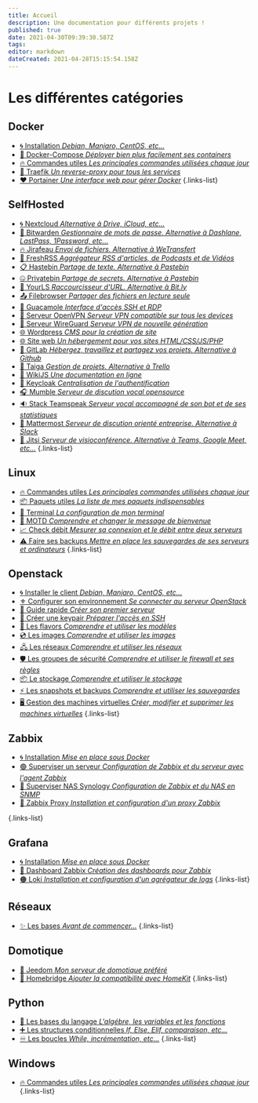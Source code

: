 ```yaml
---
title: Accueil
description: Une documentation pour différents projets !
published: true
date: 2021-04-30T09:39:30.587Z
tags: 
editor: markdown
dateCreated: 2021-04-28T15:15:54.158Z
---
```


# Les différentes catégories
## Docker
- [:cyclone: Installation *Debian, Manjaro, CentOS, etc...*](/Docker/Installation)
- [💠 Docker-Compose *Déployer bien plus facilement ses containers*](/Docker/Docker-Compose)
- [:fire: Commandes utiles *Les principales commandes utilisées chaque jour*](/Docker/Commandes)
- [💙 Traefik *Un reverse-proxy pour tous les services*](/Docker/Traefik)
- [❤️ Portainer *Une interface web pour gérer Docker*](/Docker/Portainer)
{.links-list}

## SelfHosted
- [:cyclone: Nextcloud *Alternative à Drive, iCloud, etc...*](/SelfHosted/Nextcloud)
- [💠 Bitwarden *Gestionnaire de mots de passe. Alternative à Dashlane, LastPass, 1Password, etc...*](/SelfHosted/Bitwarden)
- [:fire: Jirafeau *Envoi de fichiers. Alternative à WeTransfert*](/SelfHosted/Jirafeau)
- [📰 FreshRSS *Aggrégateur RSS d'articles, de Podcasts et de Vidéos*](/SelfHosted/FreshRSS)
- [📋 Hastebin *Partage de texte. Alternative à Pastebin*](/SelfHosted/Hastebin)
- [🤐 Privatebin *Partage de secrets. Alternative à Pastebin*](/SelfHosted/Privatebin)
- [🔗 YourLS *Raccourcisseur d'URL. Alternative à Bit.ly*](/SelfHosted/YourLS)
- [📤 Filebrowser *Partager des fichiers en lecture seule*](/SelfHosted/Filebrowser)
- [🥗 Guacamole *Interface d'accès SSH et RDP*](/SelfHosted/Guacamole)
- [🔐 Serveur OpenVPN *Serveur VPN compatible sur tous les devices*](/SelfHosted/OpenVPN)
- [🔏 Serveur WireGuard *Serveur VPN de nouvelle génération*](/SelfHosted/OpenVPN)
- [🌐 Wordpress *CMS pour la création de site*](/SelfHosted/Wordpress)
- [🌐 Site web *Un hébergement pour vos sites HTML/CSS/JS/PHP*](/SelfHosted/Site-web)
- [📜 GitLab *Hébergez, travaillez et partagez vos projets. Alternative à Github*](/SelfHosted/GitLab)
- [👔 Taiga *Gestion de projets. Alternative à Trello*](/SelfHosted/Taiga)
- [📖 WikiJS *Une documentation en ligne*](/SelfHosted/WikiJS)
- [🔑 Keycloak *Centralisation de l'authentification*](/SelfHosted/Keycloak)
- [🎧 Mumble *Serveur de discution vocal opensource*](/SelfHosted/Mumble)
- [🔉 Stack Teamspeak *Serveur vocal accompagné de son bot et de ses statistiques*](/SelfHosted/Teamspeak)
- [💬 Mattermost *Serveur de discution orienté entreprise. Alternative à Slack*](/SelfHosted/Mattermost)
- [🎥 Jitsi *Serveur de visioconférence. Alternative à Teams, Google Meet, etc...*](/SelfHosted/Jitsi)
{.links-list}

## Linux
- [:fire: Commandes utiles *Les principales commandes utilisées chaque jour*](/Linux/Commandes)
- [:package: Paquets utiles *La liste de mes paquets indispensables*](/Linux/Paquets)
- [🔳 Terminal *La configuration de mon terminal*](/Linux/Terminal)
- [📆 MOTD *Comprendre et changer le message de bienvenue*](/Linux/MOTD)
- [📈 Check débit *Mesurer sa connexion et le débit entre deux serveurs*](/Linux/Check-debit)
- [⚠️ Faire ses backups *Mettre en place les sauvegardes de ses serveurs et ordinateurs*](/Linux/Backup)
{.links-list}

## Openstack

- [:cyclone: Installer le client *Debian, Manjaro, CentOS, etc...*](/Openstack/Installation)
- [⚜️ Configurer son environnement *Se connecter au serveur OpenStack*](/Openstack/Environnement)
- [🏁 Guide rapide *Créer son premier serveur*](/Openstack/Premier-Pas)
- [🔑 Créer une keypair *Préparer l'accès en SSH*](/Openstack/Keypair)
- [💠 Les flavors *Comprendre et utiliser les modèles*](/Openstack/Flavors)
- [💿 Les images *Comprendre et utiliser les images*](/Openstack/Images)
- [🖧 Les réseaux *Comprendre et utiliser les réseaux*](/Openstack/Réseaux)
- [🛡️ Les groupes de sécurité *Comprendre et utiliser le firewall et ses règles*](/Openstack/Firewall)
- [📦 Le stockage *Comprendre et utiliser le stockage*](/Openstack/Stockage)
- [⚡ Les snapshots et backups *Comprendre et utiliser les sauvegardes*](/Openstack/Backups)
- [🖥️ Gestion des machines virtuelles *Créer, modifier et supprimer les machines virtuelles*](/Openstack/Machine-virtuelle)
{.links-list}

## Zabbix
- [:cyclone: Installation *Mise en place sous Docker*](/Zabbix/Installation)
- [🟢 Superviser un serveur *Configuration de Zabbix et du serveur avec l'agent Zabbix*](/Zabbix/Agent-Zabbix)
- [🔵 Superviser NAS Synology *Configuration de Zabbix et du NAS en SNMP*](/Zabbix/SNMP)
- [🔴 Zabbix Proxy *Installation et configuration d'un proxy Zabbix*](/Zabbix/Proxy)

{.links-list}

## Grafana
- [:cyclone: Installation *Mise en place sous Docker*](/Grafana/Installation)
- [🔴 Dashboard Zabbix *Création des dashboards pour Zabbix*](/Grafana/Zabbix)
- [🟠 Loki *Installation et configuration d'un agrégateur de logs*](/Grafana/Loki)
{.links-list}

## Réseaux
- [✨ Les bases *Avant de commencer...*](/Réseaux/Bases)
{.links-list}

## Domotique
- [🦕 Jeedom *Mon serveur de domotique préféré*](/Domotique/Jeedom)
- [🍎 Homebridge *Ajouter la compatibilité avec HomeKit*](/Domotique/Jeedom)
{.links-list}

## Python
- [📖 Les bases du langage *L'algébre, les variables et les fonctions*](/Python/Base)
- [➕ Les structures conditionnelles *If, Else, Elif, comparaison, etc...*](/Python/Conditions)
- [♾️ Les boucles *While, incrémentation, etc...*](/Python/Boucles)
{.links-list}

## Windows
- [:fire: Commandes utiles *Les principales commandes utilisées chaque jour*](/Windows/Commandes)
{.links-list}